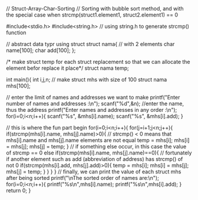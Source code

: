 // Struct-Array-Char-Sorting
// Sorting with bubble sort method, and with the special case when strcmp(struct1.element1, struct2.element1) == 0

#include<stdio.h>
#include<string.h> // using string.h to generate strcmp() function

// abstract data typr using struct
struct nama{
// with 2 elements
   char name[100];
   char add[100];
};

/* make struct temp for each struct replacement
so that we can allocate the element befor replace it place*/
struct nama temp;

int main(){
   int i,j,n;
   // make struct mhs with size of 100
   struct nama mhs[100];
   
   // enter the limit of names and addresses we want to make
   printf("Enter number of names and addresses :\n");
   scanf("%d",&n);
   //enter the name, thus the address
   printf("Enter names and addresses in any order :\n");
   for(i=0;i<n;i++){
      scanf("%s", &mhs[i].name);
      scanf("%s", &mhs[i].add);
   }
   
   // this is where the fun part begin
   for(i=0;i<n;i++){
      for(j=i+1;j<n;j++){
         if(strcmp(mhs[i].name, mhs[j].name)>0){ // strcmp() < 0 means that mhs[i].name and mhs[j].name elements are not equal
            temp = mhs[i];
            mhs[i] = mhs[j];
            mhs[j] = temp;
         }
         // if something else occur, in this case the value of strcmp == 0
         else if(strcmp(mhs[i].name, mhs[j].name)==0){
         // fortunately if another element such as add (abbreviation of address) has strcmp() of not 0
            if(strcmp(mhs[i].add, mhs[j].add)>0){
               temp = mhs[i];
               mhs[i] = mhs[j];
               mhs[j] = temp;
            }
         }
      }
   }
   // finally, we can print the value of each struct mhs after being sorted
   printf("\nThe sorted order of names are:\n");
   for(i=0;i<n;i++){
      printf("%s\n",mhs[i].name);
      printf("%s\n",mhs[i].add);
   }
   return 0;
}
